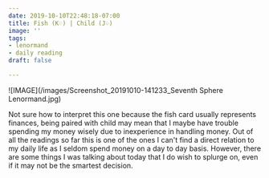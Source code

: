 ```yaml
---
date: 2019-10-10T22:48:18-07:00
title: Fish (K♢) | Child (J♤)
image: ''
tags:
- lenormand
- daily reading
draft: false

---
```

![IMAGE](/images/Screenshot_20191010-141233_Seventh Sphere Lenormand.jpg)

Not sure how to interpret this one because the fish card usually represents finances, being paired with child may mean that I maybe have trouble spending my money wisely due to inexperience in handling money. Out of all the readings so far this is one of the ones I can't find a direct relation to my daily life as I seldom spend money on a day to day basis. However, there are some things I was talking about today that I do wish to splurge on, even if it may not be the smartest decision.